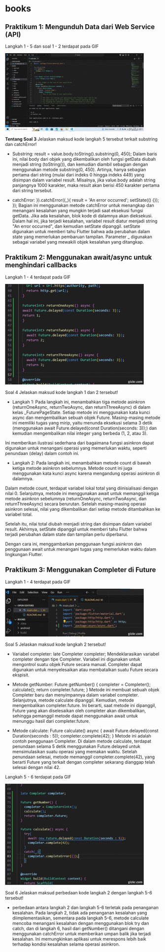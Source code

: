 # books

## Praktikum 1: Mengunduh Data dari Web Service (API)

Langkah 1 - 5 dan soal 1 - 2 terdapat pada GIF

![Hasil](images/praktikum_1.gif)

<b>Tentang Soal 3</b>
Jelaskan maksud kode langkah 5 tersebut terkait substring dan catchError!
- Substring:
result = value.body.toString().substring(0, 450);
Dalam baris ini, nilai body dari objek yang dikembalikan oleh fungsi getData diubah menjadi string (toString()), dan kemudian diambil sebagian dengan menggunakan metode substring(0, 450). Artinya, hanya sebagian pertama dari string (mulai dari indeks 0 hingga indeks 449) yang disimpan dalam variabel result.
Misalnya, jika value.body adalah string panjangnya 1000 karakter, maka result akan berisi 450 karakter pertama dari string tersebut.

- catchError:
}).catchError((_){
  result = 'An error occurred';
  setState(() {});
});
Bagian ini menggunakan metode catchError untuk menangkap dan menangani kesalahan yang mungkin terjadi saat eksekusi fungsi getData. Jika ada kesalahan, blok kode di dalamnya akan dieksekusi. Dalam hal ini, jika terjadi kesalahan, variabel result diatur menjadi string "An error occurred", dan kemudian setState dipanggil. setState digunakan untuk memberi tahu Flutter bahwa ada perubahan dalam state yang memerlukan pembaruan tampilan.
Parameter _ digunakan sebagai variabel yang mewakili objek kesalahan yang ditangkap.

## Praktikum 2: Menggunakan await/async untuk menghindari callbacks

Langkah 1 - 4 terdapat pada GIF

![Hasil](images/praktikum_2.gif)

Soal 4
Jelaskan maksud kode langkah 1 dan 2 tersebut!
- Langkah 1:
Pada langkah ini, menambahkan tiga metode asinkron (returnOneAsync, returnTwoAsync, dan returnThreeAsync) di dalam kelas _FuturePageState. Setiap metode ini menggunakan kata kunci async dan mengembalikan sebuah objek Future<int>. Masing-masing metode ini memiliki tugas yang mirip, yaitu menunda eksekusi selama 3 detik (menggunakan await Future.delayed(const Duration(seconds: 3));) dan kemudian mengembalikan nilai integer yang berbeda (1, 2, atau 3).

Ini memberikan ilustrasi sederhana dari bagaimana fungsi asinkron dapat digunakan untuk menangani operasi yang memerlukan waktu, seperti penundaan (delay) dalam contoh ini.

- Langkah 2:
Pada langkah ini, menambahkan metode count di bawah ketiga metode asinkron sebelumnya. Metode count ini juga menggunakan kata kunci async karena mengandung operasi asinkron di dalamnya.

Dalam metode count, terdapat variabel lokal total yang diinisialisasi dengan nilai 0. Selanjutnya, metode ini menggunakan await untuk memanggil ketiga metode asinkron sebelumnya (returnOneAsync, returnTwoAsync, dan returnThreeAsync) secara berurutan. Setelah masing-masing operasi asinkron selesai, nilai yang dikembalikan dari setiap metode ditambahkan ke variabel total.

Setelah itu, nilai total diubah menjadi string dan disimpan dalam variabel result. Akhirnya, setState dipanggil untuk memberi tahu Flutter bahwa terjadi perubahan dalam state dan tampilan perlu diperbarui.

Dengan cara ini, menggambarkan penggunaan fungsi asinkron dan penggunaan await untuk menangani tugas yang memerlukan waktu dalam lingkungan Flutter.

## Praktikum 3: Menggunakan Completer di Future

Langkah 1 - 4 terdapat pada GIF

![Hasil](images/praktikum_3a.gif)

Soal 5
Jelaskan maksud kode langkah 2 tersebut!
- Variabel completer:
late Completer completer;
Mendeklarasikan variabel completer dengan tipe Completer. Variabel ini digunakan untuk mengontrol suatu objek Future secara manual. Completer dapat digunakan untuk menyelesaikan atau membatalkan suatu Future secara ekspisit.

- Metode getNumber:
Future getNumber() {
  completer = Completer<int>();
  calculate();
  return completer.future;
}
Metode ini membuat sebuah objek Completer baru dan menyimpannya dalam variabel completer. Selanjutnya, metode calculate dipanggil. Kemudian, metode mengembalikan completer.future. Ini berarti, saat metode ini dipanggil, Future yang akan diselesaikan oleh completer akan dikembalikan, sehingga pemanggil metode dapat menggunakan await untuk menunggu hasil dari completer.future.

- Metode calculate:
Future calculate() async {
  await Future.delayed(const Duration(seconds : 5));
  completer.complete(42);
}
Metode ini adalah contoh penggunaan Completer. Di dalam metode calculate, terdapat penundaan selama 5 detik menggunakan Future.delayed untuk mensimulasikan suatu operasi yang memakan waktu. Setelah penundaan selesai, metode memanggil completer.complete(42), yang berarti Future yang terkait dengan completer sekarang dianggap telah selesai dengan nilai 42.

Langkah 5 - 6 terdapat pada GIF

![Hasil](images/praktikum_3b.gif)

Soal 6
Jelaskan maksud perbedaan kode langkah 2 dengan langkah 5-6 tersebut!
- perbedaan antara langkah 2 dan langkah 5-6 terletak pada penanganan kesalahan. Pada langkah 2, tidak ada penanganan kesalahan yang diimplementasikan, sementara pada langkah 5-6, metode calculate mencoba menangani kesalahan dengan menggunakan blok try dan catch, dan di langkah 6, hasil dari getNumber() ditangani dengan menggunakan catchError untuk memberikan umpan balik jika terjadi kesalahan. Ini memungkinkan aplikasi untuk merespons lebih baik terhadap kondisi kesalahan selama operasi asinkron.